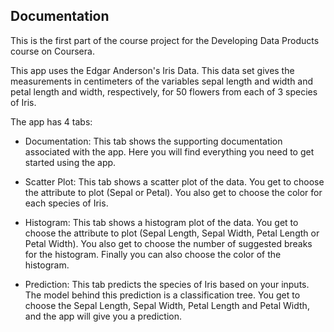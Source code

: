 ## Documentation

This is the first part of the course project for the Developing Data Products course on Coursera.

This app uses the Edgar Anderson's Iris Data. This data set gives the measurements in centimeters of the variables sepal length and width and petal length and width, respectively, for 50 flowers from each of 3 species of Iris.

The app has 4 tabs:

- Documentation: This tab shows the supporting documentation associated with the app. Here you will find everything you need to get started using the app.

- Scatter Plot: This tab shows a scatter plot of the data. You get to choose the attribute to plot (Sepal or Petal). You also get to choose the color for each species of Iris.

- Histogram: This tab shows a histogram plot of the data. You get to choose the attribute to plot (Sepal Length, Sepal Width, Petal Length or Petal Width). You also get to choose the number of suggested breaks for the histogram. Finally you can also choose the color of the histogram.

- Prediction: This tab predicts the species of Iris based on your inputs. The model behind this prediction is a classification tree. You get to choose the Sepal Length, Sepal Width, Petal Length and Petal Width, and the app will give you a prediction.